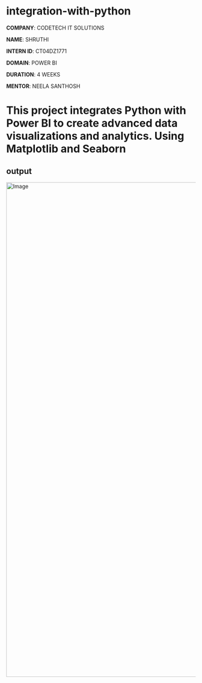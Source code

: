 # integration-with-python

**COMPANY**: CODETECH IT SOLUTIONS

**NAME**: SHRUTHI

**INTERN ID**: CT04DZ1771

**DOMAIN**: POWER BI

**DURATION**: 4 WEEKS

**MENTOR**: NEELA SANTHOSH

# This project integrates Python with Power BI to create advanced data visualizations and analytics. Using Matplotlib and Seaborn

## output

<img width="2329" height="1314" alt="Image" src="https://github.com/user-attachments/assets/2453ec15-8b6c-4827-9ddb-9bc12cb8ec6d" />


